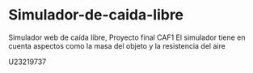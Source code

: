 # Simulador-de-caida-libre
Simulador web de caída libre, Proyecto final CAF1
El simulador tiene en cuenta aspectos como la masa del objeto y la resistencia del aire

U23219737
